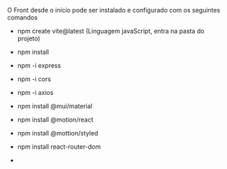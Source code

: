 O Front desde o início pode ser instalado e configurado com os seguintes comandos
* npm create vite@latest (Linguagem javaScript, entra na pasta do projeto) 
* npm install
* npm -i express
* npm -i cors
* npm -i axios
* npm install @mui/material
* npm install @motion/react
* npm install @mottion/styled
* npm install react-router-dom

* 
